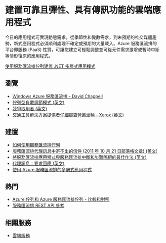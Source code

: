 <properties pageTitle="Build Reliable and Elastic Cloud Apps with Messaging" metaKeywords="Service Bus, Cloud, elastic" description="Learn how to build reliable and elastic cloud applications with messaging in Microsoft Azure." services="service-bus" title="Build Reliable and Elastic Cloud Apps with Messaging" authors="sethm" solutions="" manager="dwrede" editor="dwrede" />

<tags ms.service="service-bus" ms.workload="tbd" ms.tgt_pltfrm="na" ms.devlang="multiple" ms.topic="article" ms.date="01/01/1900" ms.author="sethm"></tags>

# 建置可靠且彈性、具有傳訊功能的雲端應用程式

今日的應用程式可實現動態需求。從季節性和變數需求，到未預期的社交媒體趨勢，新式應用程式必須順利處理不確定或預期的大量載入。Azure 服務匯流排的平台即服務 (PaaS) 性質，可讓您建立可輕鬆調整並可從元件需求激增或暫時中斷等情形復原的應用程式。

[使用服務匯流排佇列建置 .NET 多層式應用程式][]

## 瀏覽

-   [Windows Azure 服務匯流排 - David Chappell][]
-   [佇列型負載調節模式 (英文)][]
-   [競爭取用者 (英文)][]
-   [交通工具解決方案提供者仔細審查營業車輛 - Xerox (英文)][]

## 建置

-   [如何使用服務匯流排佇列][]
-   [服務匯流排代理訊息中寄不出的信件 (2011 年 10 月 21 日部落格文章) (英文)][]
-   [將服務匯流排應用程式與服務匯流排中斷和災難隔絕的最佳作法 (英文)][]
-   [代理訊息：要求回應 (英文)][]
-   [使用 Azure 服務匯流排的多層式應用程式][]

## 熱門

-   [Azure 佇列和 Azure 服務匯流排佇列 - 比較和對照][]
-   [服務匯流排 REST API 參考][]

## 相關服務

-   [雲端服務][]

  [使用服務匯流排佇列建置 .NET 多層式應用程式]: /zh-tw/documentation/articles/cloud-services-dotnet-multi-tier-app-using-service-bus-queues/
  [Windows Azure 服務匯流排 - David Chappell]: http://azure.microsoft.com/zh-tw/documentation/articles/fundamentals-service-bus-hybrid-solutions/
  [佇列型負載調節模式 (英文)]: http://msdn.microsoft.com/en-us/library/dn589783.aspx
  [競爭取用者 (英文)]: http://msdn.microsoft.com/en-us/library/dn568101.aspx
  [交通工具解決方案提供者仔細審查營業車輛 - Xerox (英文)]: http://www.microsoft.com/casestudies/Case_Study_Detail.aspx?CaseStudyID=710000000945
  [如何使用服務匯流排佇列]: http://azure.microsoft.com/zh-tw/documentation/articles/service-bus-dotnet-how-to-use-queues/
  [服務匯流排代理訊息中寄不出的信件 (2011 年 10 月 21 日部落格文章) (英文)]: http://geekswithblogs.net/asmith/articles/147398.aspx
  [將服務匯流排應用程式與服務匯流排中斷和災難隔絕的最佳作法 (英文)]: http://sandboxmsdnstage.redmond.corp.microsoft.com/en-us/library/azure/jj554355.aspx
  [代理訊息：要求回應 (英文)]: http://code.msdn.microsoft.com/windowsazure/Brokered-Messaging-Request-2b4ff5d8
  [使用 Azure 服務匯流排的多層式應用程式]: http://azure.microsoft.com/zh-tw/documentation/articles/cloud-services-dotnet-multi-tier-app-using-service-bus-queues/
  [Azure 佇列和 Azure 服務匯流排佇列 - 比較和對照]: http://msdn.microsoft.com/en-us/library/azure/hh767287.aspx
  [服務匯流排 REST API 參考]: http://msdn.microsoft.com/en-us/library/azure/hh780717.aspx
  [雲端服務]: http://azure.microsoft.com/zh-tw/documentation/services/cloud-services/
